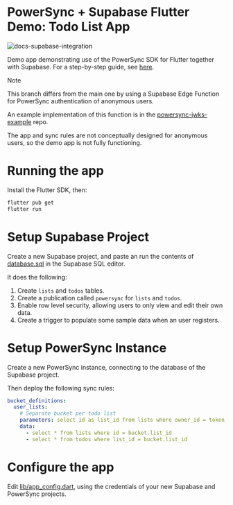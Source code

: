 # PowerSync + Supabase Flutter Demo: Todo List App

![docs-supabase-integration](https://github.com/journeyapps/powersync-supabase-flutter-demo/assets/277659/291fa2eb-abe6-4567-8d4b-c88e0ee850cf)

Demo app demonstrating use of the PowerSync SDK for Flutter together with Supabase. For a step-by-step guide, see [here](https://docs.powersync.co/integration-guides/supabase).

> [!NOTE]
> This branch differs from the main one by using a Supabase Edge Function for
> PowerSync authentication of anonymous users.
>
> An example implementation of this function is in the [powersync-jwks-example](https://github.com/journeyapps/powersync-jwks-example/) repo.
>
> The app and sync rules are not conceptually designed for anonymous users,
> so the demo app is not fully functioning.

# Running the app

Install the Flutter SDK, then:

```sh
flutter pub get
flutter run
```

# Setup Supabase Project

Create a new Supabase project, and paste an run the contents of [database.sql](./database.sql) in the Supabase SQL editor.

It does the following:

1. Create `lists` and `todos` tables.
2. Create a publication called `powersync` for `lists` and `todos`.
3. Enable row level security, allowing users to only view and edit their own data.
4. Create a trigger to populate some sample data when an user registers.


# Setup PowerSync Instance

Create a new PowerSync instance, connecting to the database of the Supabase project.

Then deploy the following sync rules:

```yaml
bucket_definitions:
  user_lists:
    # Separate bucket per todo list
    parameters: select id as list_id from lists where owner_id = token_parameters.user_id
    data:
      - select * from lists where id = bucket.list_id
      - select * from todos where list_id = bucket.list_id
```

# Configure the app

Edit [lib/app_config.dart](./lib/app_config.dart), using the credentials of your new
Supabase and PowerSync projects.


